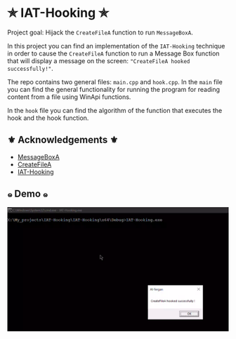 # ✯ IAT-Hooking ✯
Project goal: Hijack the `CreateFileA` function to run `MessageBoxA`.

In this project you can find an implementation of the `IAT-Hooking` technique in order to cause the `CreateFileA` function to run a Message Box function that will display a message on the screen: `"CreateFileA hooked successfully!"`.

The repo contains two general files: `main.cpp` and `hook.cpp`.
In the `main` file you can find the general functionality for running the program for reading content from a file using WinApi functions.

In the `hook` file you can find the algorithm of the function that executes the hook and the hook function.
## ⚜ Acknowledgements ⚜

 - [MessageBoxA](https://learn.microsoft.com/en-us/windows/win32/api/winuser/nf-winuser-messageboxa)
 - [CreateFileA](https://learn.microsoft.com/en-us/windows/win32/api/fileapi/nf-fileapi-createfilea)
 - [IAT-Hooking](ired.team/offensive-security/code-injection-process-injection/import-adress-table-iat-hooking)

## ๑ Demo ๑
[![Demo](https://github.com/AI-fergan/IAT-Hooking/blob/main/demo-files/demo.png)](https://streamable.com/e/6nsr74?)
